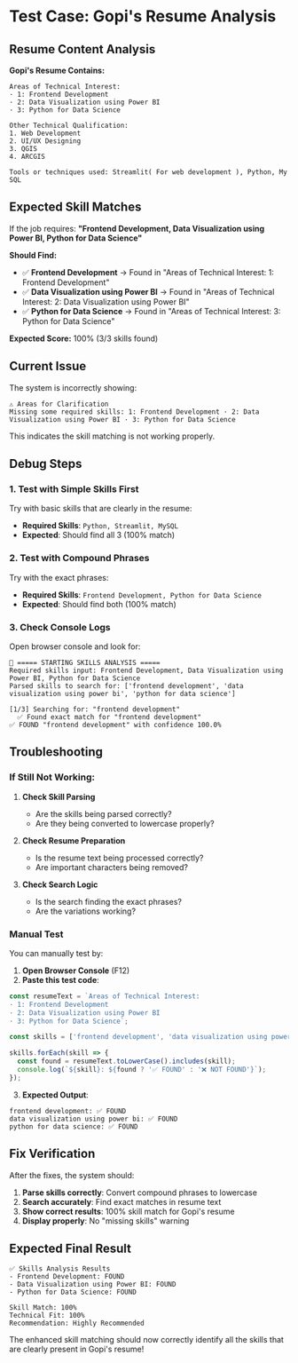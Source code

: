# Test Case: Gopi's Resume Analysis

## Resume Content Analysis

**Gopi's Resume Contains:**
```
Areas of Technical Interest:
· 1: Frontend Development
· 2: Data Visualization using Power BI  
· 3: Python for Data Science

Other Technical Qualification:
1. Web Development
2. UI/UX Designing
3. QGIS
4. ARCGIS

Tools or techniques used: Streamlit( For web development ), Python, My SQL
```

## Expected Skill Matches

If the job requires: **"Frontend Development, Data Visualization using Power BI, Python for Data Science"**

**Should Find:**
- ✅ **Frontend Development** → Found in "Areas of Technical Interest: 1: Frontend Development"
- ✅ **Data Visualization using Power BI** → Found in "Areas of Technical Interest: 2: Data Visualization using Power BI"
- ✅ **Python for Data Science** → Found in "Areas of Technical Interest: 3: Python for Data Science"

**Expected Score:** 100% (3/3 skills found)

## Current Issue

The system is incorrectly showing:
```
⚠️ Areas for Clarification
Missing some required skills: 1: Frontend Development · 2: Data Visualization using Power BI · 3: Python for Data Science
```

This indicates the skill matching is not working properly.

## Debug Steps

### 1. Test with Simple Skills First
Try with basic skills that are clearly in the resume:
- **Required Skills**: `Python, Streamlit, MySQL`
- **Expected**: Should find all 3 (100% match)

### 2. Test with Compound Phrases
Try with the exact phrases:
- **Required Skills**: `Frontend Development, Python for Data Science`
- **Expected**: Should find both (100% match)

### 3. Check Console Logs
Open browser console and look for:
```
🎯 ===== STARTING SKILLS ANALYSIS =====
Required skills input: Frontend Development, Data Visualization using Power BI, Python for Data Science
Parsed skills to search for: ['frontend development', 'data visualization using power bi', 'python for data science']

[1/3] Searching for: "frontend development"
  ✅ Found exact match for "frontend development"
✅ FOUND "frontend development" with confidence 100.0%
```

## Troubleshooting

### If Still Not Working:

1. **Check Skill Parsing**
   - Are the skills being parsed correctly?
   - Are they being converted to lowercase properly?

2. **Check Resume Preparation**
   - Is the resume text being processed correctly?
   - Are important characters being removed?

3. **Check Search Logic**
   - Is the search finding the exact phrases?
   - Are the variations working?

### Manual Test

You can manually test by:

1. **Open Browser Console** (F12)
2. **Paste this test code**:
```javascript
const resumeText = `Areas of Technical Interest:
· 1: Frontend Development
· 2: Data Visualization using Power BI  
· 3: Python for Data Science`;

const skills = ['frontend development', 'data visualization using power bi', 'python for data science'];

skills.forEach(skill => {
  const found = resumeText.toLowerCase().includes(skill);
  console.log(`${skill}: ${found ? '✅ FOUND' : '❌ NOT FOUND'}`);
});
```

3. **Expected Output**:
```
frontend development: ✅ FOUND
data visualization using power bi: ✅ FOUND  
python for data science: ✅ FOUND
```

## Fix Verification

After the fixes, the system should:

1. **Parse skills correctly**: Convert compound phrases to lowercase
2. **Search accurately**: Find exact matches in resume text
3. **Show correct results**: 100% skill match for Gopi's resume
4. **Display properly**: No "missing skills" warning

## Expected Final Result

```
✅ Skills Analysis Results
- Frontend Development: FOUND
- Data Visualization using Power BI: FOUND  
- Python for Data Science: FOUND

Skill Match: 100%
Technical Fit: 100%
Recommendation: Highly Recommended
```

The enhanced skill matching should now correctly identify all the skills that are clearly present in Gopi's resume!

